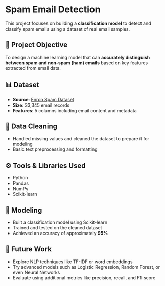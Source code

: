 # Spam Email Detection

This project focuses on building a **classification model** to detect and classify spam emails using a dataset of real email samples.

## 📌 Project Objective  
To design a machine learning model that can **accurately distinguish between spam and non-spam (ham) emails** based on key features extracted from email data.

## 📊 Dataset  
- **Source**: [Enron Spam Dataset](https://www.kaggle.com/)
- **Size**: 33,345 email records  
- **Features**: 5 columns including email content and metadata

## 🧹 Data Cleaning  
- Handled missing values and cleaned the dataset to prepare it for modeling  
- Basic text preprocessing and formatting

## ⚙️ Tools & Libraries Used  
- Python  
- Pandas  
- NumPy  
- Scikit-learn

## 🤖 Modeling  
- Built a classification model using Scikit-learn  
- Trained and tested on the cleaned dataset  
- Achieved an accuracy of approximately **95%**

## 🚀 Future Work  
- Explore NLP techniques like TF-IDF or word embeddings  
- Try advanced models such as Logistic Regression, Random Forest, or even Neural Networks  
- Evaluate using additional metrics like precision, recall, and F1-score
